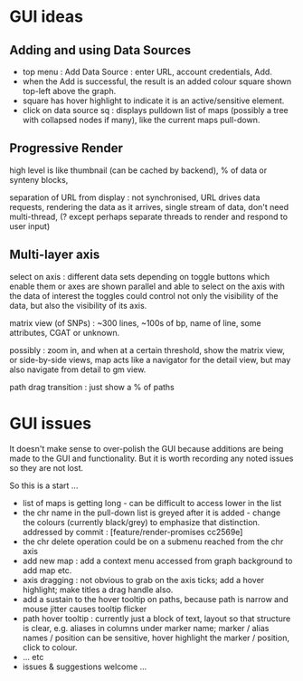 
# GUI ideas

## Adding and using Data Sources

* top menu : Add Data Source : enter URL, account credentials, Add.
* when the Add is successful, the result is an added colour square shown top-left above the graph.
* square has hover highlight to indicate it is an active/sensitive element.
* click on data source sq : displays pulldown list of maps (possibly a tree with collapsed nodes if many),
like the current maps pull-down.

## Progressive Render

high level is like thumbnail (can be cached by backend), % of data or synteny blocks,

separation of URL from display : not synchronised, URL drives data requests,
rendering the data as it arrives,
single stream of data, don't need multi-thread, (? except perhaps separate threads to render and respond to user input)

## Multi-layer axis

select on axis : different data sets depending on toggle buttons which enable them
or axes are shown parallel and able to select on the axis with the data of interest
the toggles could control not only the visibility of the data, but also the visibility of its axis.

matrix view (of SNPs) :
~300 lines, ~100s of bp, name of line, some attributes, CGAT or unknown.

possibly : zoom in, and when at a certain threshold, show the matrix view,
or side-by-side views, map acts like a navigator for the detail view,
but may also navigate from detail to gm view.

path drag transition : just show a % of paths


# GUI issues

It doesn't make sense to over-polish the GUI because additions are being made to the GUI and functionality.
But it is worth recording any noted issues so they are not lost.

So this is a start ...

* list of maps is getting long - can be difficult to access lower in the list
* the chr name in the pull-down list is greyed after it is added - change the colours (currently black/grey) to emphasize that distinction.
addressed by commit : [feature/render-promises cc2569e]
* the chr delete operation could be on a submenu reached from the chr axis
* add new map : add a context menu accessed from graph background to add map etc.
* axis dragging : not obvious to grab on the axis ticks; add a hover highlight; make titles a drag handle also.
* add a sustain to the hover tooltip on paths, because path is narrow and mouse jitter causes tooltip flicker
* path hover tooltip : currently just a block of text, layout so that structure is clear, e.g. aliases in columns under marker name;
   marker / alias names / position can be sensitive, hover highlight the marker / position, click to colour.
* ... etc
* issues & suggestions welcome ...
